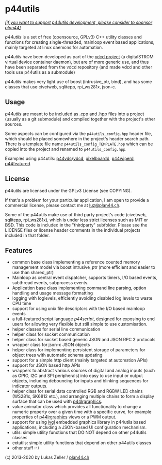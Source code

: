 
p44utils
========

*[[if you want to support p44utils development, please consider to sponsor plan44]](https://github.com/sponsors/plan44)* 

*p44utils* is a set of free (opensource, GPLv3) C++ utility classes and functions for creating single-threaded, mainloop event based applications, mainly targeted at linux daemons for automation.

*p44utils* have been developed as part of the [vdcd project](https://github.com/plan44/vdcd) (a digitalSTROM virtual device container daemon), but are of more generic use, and thus have been separated from the vdcd repository (and made vdcd and other tools use p44utils as a submodule)

*p44utils* makes very light use of boost (intrusive\_ptr, bind), and has some classes that use civetweb, sqlitepp, rpi_ws281x, json-c.

Usage
-----
*p44utils* are meant to be included as .cpp and .hpp files into a project (usually as a git submodule) and compiled together with the project's other sources.

Some aspects can be configured via the `p44utils_config.hpp` header file, which should be placed somewhere in the project's header search path. There is a template file name `p44utils_config_TEMPLATE.hpp` which can be copied into the project and renamed to `p44utils_config.hpp`.

Examples using p44utils: [p44vdc](https://github.com/plan44/p44vdc)/[vdcd](https://github.com/plan44/vdcd), [pixelboardd](https://github.com/plan44/pixelboardd), [p44wiperd](https://github.com/plan44/p44wiperd), [p44featured](https://github.com/plan44/p44featured).

License
-------

p44utils are licensed under the GPLv3 License (see COPYING).

If that's a problem for your particular application, I am open to provide a commercial license, please contact me at [luz@plan44.ch](mailto:luz@plan44.ch).

Some of the p44utils make use of third party project's code (civetweb, sqlitepp, rpi_ws281x), which is under less strict licenses such as MIT or BSD. This code is included in the "thirdparty" subfolder. Please see the LICENSE files or license header comments in the individual projects included in that folder.


Features
--------

- common base class implementing a reference counted memory management model via boost intrusive\_ptr (more efficient and easier to use than shared\_ptr)
- Mainloop as central event dispatcher, supports timers, I/O based events, subthread events, subprocess events.
- Application base class implementing command line parsing, option handling and usage message formatting
- logging with loglevels, efficiently avoiding disabled log levels to waste CPU time
- support for using unix file descriptors with the I/O based mainloop events
- a full-featured script language *p44script*, designed for exposing to end users for allowing very flexible but still simple to use customisation.
- helper classes for serial line communication
- helper class for socket communication
- helper class for socket based generic JSON and JSON RPC 2 protocols
- wrapper class for json-c JSON objects
- helper class for implementing persistent storage of parameters for object trees with automatic schema updating
- support for a simple http client (mainly targeted at automation APIs)
- support for JSON based http APIs
- wrappers to abstract various sources of digital and analog inputs (such as GPIO, I2C and SPI peripherals) into easy to use input or output objects, including debouncing for inputs and blinking sequences for indicator outputs.
- helper class for serial data controlled RGB and RGBW LED chains (WS281x, SK6812 etc.), and arranging multiple chains to form a display surface that can be used with [p44lrgraphics](https://github.com/plan44/p44lrgraphics).
- value animator class which provides all functionality to change a numeric property over a given time with a specific curve, for example properties of [p44lrgraphics](https://github.com/plan44/p44lrgraphics) views or a PWM output.
- support for using [lvgl](https://lvgl.io) embedded graphics library in p44utils based applications, including a JSON-based UI configuration mechanism.
- utils: simple utility functions that DO NOT depend on other p44utils classes
- extutils: simple utility functions that depend on other p44utils classes
- other stuff :-)

(c) 2013-2020 by Lukas Zeller / [plan44.ch](http://www.plan44.ch/opensource)
